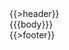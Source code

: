 <!DOCTYPE html> <!--[if lt IE 7]>      <html class="no-js lt-ie9 lt-ie8 lt-ie7"> <![endif]--> <!--[if IE 7]>         <html class="no-js lt-ie9 lt-ie8"> <![endif]--> <!--[if IE 8]>         <html class="no-js lt-ie9"> <![endif]--> <!--[if gt IE 8]><!--> <html class="no-js"> <!--<![endif]-->
<head>   <title>Nice title</title>   <link rel='stylesheet' href='/stylesheets/style.css' /> </head>

<body xmlns="http://www.w3.org/1999/html">     <div id="page-wrapper">                 {{>header}}         <div id="page-content">             {{{body}}}         </div>         <footer>             <div id="footer">                 {{>footer}}             </div>         </footer>     </div>     </body> </html> 
